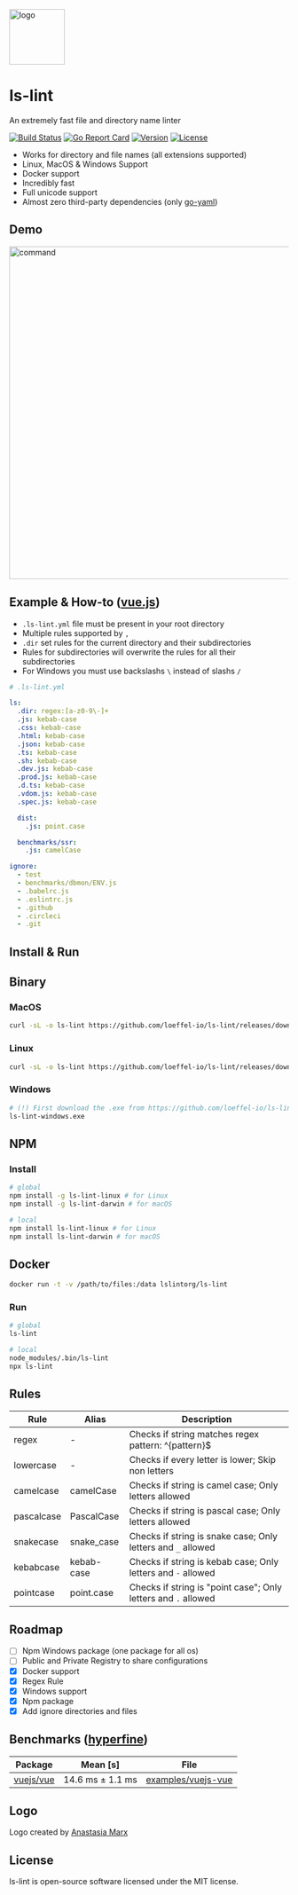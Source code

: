 <img width="100" src="https://raw.githubusercontent.com/loeffel-io/ls-lint/master/ls-lint.png" alt="logo">

# ls-lint

An extremely fast file and directory name linter

[![Build Status](http://ci.loeffel.io/api/badges/loeffel-io/ls-lint/status.svg)](http://ci.loeffel.io/loeffel-io/ls-lint)
[![Go Report Card](https://goreportcard.com/badge/github.com/loeffel-io/ls-lint)](https://goreportcard.com/report/github.com/loeffel-io/ls-lint)
<a href="https://www.npmjs.com/package/ls-lint-linux"><img src="https://img.shields.io/npm/v/ls-lint-darwin.svg?sanitize=true" alt="Version"></a>
<a href="https://www.npmjs.com/package/ls-lint-linux"><img src="https://img.shields.io/npm/l/ls-lint-darwin.svg?sanitize=true" alt="License"></a>

- Works for directory and file names (all extensions supported)
- Linux, MacOS & Windows Support
- Docker support
- Incredibly fast
- Full unicode support
- Almost zero third-party dependencies (only [go-yaml](https://github.com/go-yaml/yaml))

## Demo

<img src="https://i.imgur.com/plZml7D.gif" alt="command" width="600">

## Example & How-to ([vue.js](https://github.com/vuejs/vue))

- `.ls-lint.yml` file must be present in your root directory
- Multiple rules supported by `,`
- `.dir` set rules for the current directory and their subdirectories
- Rules for subdirectories will overwrite the rules for all their subdirectories
- For Windows you must use backslashs `\` instead of slashs `/` 

```yaml
# .ls-lint.yml

ls:
  .dir: regex:[a-z0-9\-]+
  .js: kebab-case
  .css: kebab-case
  .html: kebab-case
  .json: kebab-case
  .ts: kebab-case
  .sh: kebab-case
  .dev.js: kebab-case
  .prod.js: kebab-case
  .d.ts: kebab-case
  .vdom.js: kebab-case
  .spec.js: kebab-case

  dist:
    .js: point.case

  benchmarks/ssr:
    .js: camelCase

ignore:
  - test
  - benchmarks/dbmon/ENV.js
  - .babelrc.js
  - .eslintrc.js
  - .github
  - .circleci
  - .git
```

## Install & Run

## Binary

### MacOS

```bash
curl -sL -o ls-lint https://github.com/loeffel-io/ls-lint/releases/download/v1.3.0/ls-lint-darwin && chmod +x ls-lint && ./ls-lint
```

### Linux

```bash
curl -sL -o ls-lint https://github.com/loeffel-io/ls-lint/releases/download/v1.3.0/ls-lint-linux && chmod +x ls-lint && ./ls-lint
```

### Windows

```bash
# (!) First download the .exe from https://github.com/loeffel-io/ls-lint/releases/download/v1.3.0/ls-lint-windows.exe
ls-lint-windows.exe
```

## NPM

### Install

```bash
# global
npm install -g ls-lint-linux # for Linux
npm install -g ls-lint-darwin # for macOS

# local
npm install ls-lint-linux # for Linux
npm install ls-lint-darwin # for macOS
```

## Docker

```bash
docker run -t -v /path/to/files:/data lslintorg/ls-lint
```

### Run

```bash
# global
ls-lint

# local
node_modules/.bin/ls-lint
npx ls-lint
```

## Rules

| Rule       | Alias       | Description                                                    |
| ---------- | ----------- | -------------------------------------------------------------- | 
| regex      | -           | Checks if string matches regex pattern: ^{pattern}$            |
| lowercase  | -           | Checks if every letter is lower; Skip non letters              |
| camelcase  | camelCase   | Checks if string is camel case; Only letters allowed           |
| pascalcase | PascalCase  | Checks if string is pascal case; Only letters allowed          |
| snakecase  | snake_case  | Checks if string is snake case; Only letters and `_` allowed   |
| kebabcase  | kebab-case  | Checks if string is kebab case; Only letters and `-` allowed   |
| pointcase  | point.case  | Checks if string is "point case"; Only letters and `.` allowed |

## Roadmap

- [ ] Npm Windows package (one package for all os)
- [ ] Public and Private Registry to share configurations
- [x] Docker support
- [x] Regex Rule
- [x] Windows support
- [x] Npm package
- [x] Add ignore directories and files

## Benchmarks ([hyperfine](https://github.com/sharkdp/hyperfine))

| Package                                    | Mean [s]           | File                                                                                                    | 
| ------------------------------------------ | ------------------ | ------------------------------------------------------------------------------------------------------- |
| [vuejs/vue](https://github.com/vuejs/vue)  | 14.6 ms ± 1.1 ms   | [examples/vuejs-vue](https://github.com/loeffel-io/ls-lint/tree/master/examples/vuejs-vue/.ls-lint.yml) |

## Logo

Logo created by [Anastasia Marx](https://www.behance.net/AnastasiaMarx)

## License

ls-lint is open-source software licensed under the MIT license.
